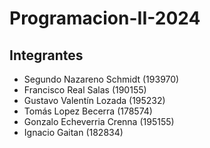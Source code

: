 # Programacion-II-2024

## Integrantes
- Segundo Nazareno Schmidt (193970)
- Francisco Real Salas (190155)
- Gustavo Valentín Lozada (195232)
- Tomás Lopez Becerra (178574)
- Gonzalo Echeverria Crenna (195155)
- Ignacio Gaitan (182834)